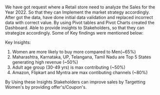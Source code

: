 We have got request where a Retail store need to analyze the Sales for the Year 2022. So that they can Implement the market strategy accordingly.
After got the data, have done initial data validation and replaced incorrect data with correct value.
By using Pivot tables and Pivot Charts created the Dashboard.
Able to provide insights to Stakeholders, so that they can strategize accordingly. Some of Key findings were mentioned below:

Key Insights:
1) Women are more likely to buy more compared to Men(~65%)
2) Maharashtra, Karnataka, UP, Telangana, Tamil Nadu are Top 5 States generating high revenue (~50%)
3) Adult age group (30-49 yrs) is max contributing (~50%)
4) Amazon, Flipkart and Myntra are max contibuting channels (~80%)

By Using these Insights Stakeholders can improve sales by Targetting Women's by providing offer's/Coupon's.
